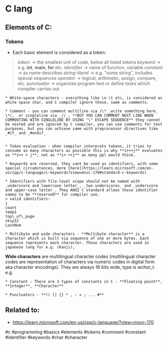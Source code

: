 # C lang

## Elements of C:

### Tokens

* Each basic element is considered as a token:

> _token:_   -> the smallest unit of code, below all listed tokens
		_keyword_  -> e.g. **int**, **main**, **for** etc.
		_identifier_ -> name of function, variable
		_constant_ -> as name describes
		_string-literal_ -> e.g. "some string", includes special sequences
		_operator_ -> logical, arithmetic, assign, compare, etc.
		_punctuator_ -> organizes program text or define tasks which compiler carries out

	* White-space characters - everything like \n \t etc, is considered as white space char, and C compiler ignore those, same as comments.

	* Comment - you can comment multiline via /\* _write something here_ \*/,  or singleline via _//_, **BUT YOU CAN COMMENT NEXT LINE WHEN COMMENTING WITH SINGLELINE BY USING "\" ESCAPE SEQUENCE** they cannot be nested and are ignored by C compiler, you can use comments for test purposes, but you can achieve same with preprocessor directives like _#if_ and _#endif_


	* Token evaluation - when compiler interprets tokens, it tries to consume as many characters as possible this is why **i+++j** evaluates as **i++ + j**, not as **i+ ++j** as many ppl would think.

	* Keywords are reserved, they cant be used as identifiers, with some special circumstances, more [here](https://learn.microsoft.com/en-us/cpp/c-language/c-keywords?view=msvc-170#standard-c-keywords)

	* Identifiers with file-level scope should not be named with _underscore and lowercase letter_, _two underscores_ and _underscore and upper-case letter_. They ANSI C standard allows those identifier names to be **reserved** for compiler use.
	> valid identifiers: 
	j
	count
	temp1
	top\_of\_page
	skip12
	LastNum
	
	* Multibyte and wide characters - **Multibyte character** is a character which is built via sequence of one or more bytes. Each sequence represents each character. Those characters are used in japanese lang for e.g. (Kanji), 
**Wide characters** are multilingual character codes (multilingual character codes are representation of characters via numeric codes in digital form aka character encodings). They are always 16 bits wide, type is *wchar_t*. e.g.

	* Constant - There are 3 types of constants in C - **Floating point**, **Integer**, **Character**

	* Punctuators - **() [] {} * , : = ; ... #**
  

	
## Related to: 

* https://learn.microsoft.com/en-us/cpp/c-language/?view=msvc-170


#c #programming #basics #elements #tokens #comment #constant #identifier #keywords #char #character
